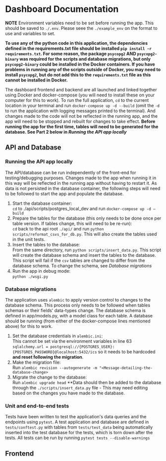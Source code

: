 # Dashboard Documentation

**NOTE** Environment variables need to be set before running the app. This should be saved to `./.env`. Please seee the `./example_env` on the format to use and variables to set.

**To use any of the python code in this application, the dependencies defined in the requirements.txt file should be installed `pip install -r requirements.txt`. For some reason, the package `psycopg2` AND `psycopg2-binary` was required for the scripts and database migrations, but only `psycopg2-binary` could be installed in the Docker containers. If you have problems in running any of the scripts outside of Docker, you may need to install `psycopg2`, but do not add this to the `requirements.txt` file as this cannot be installed in Docker.**

The dashboard frontend and backend are all launched and linked together using Docker and docker-compose (you will need to install these on your computer for this to work). To run the full application, `cd` to the current location in your terminal and run `docker-compose up -d --build` (omit the `-d` to run the application with logging messages printed to the terminal). And changes made to the code will not be reflected in the running app, and the app will need to be stopped and rebuilt for changes to take effect. **Before running the app for the first time, tables will need to be generated for the database. See Part 2 below in *Running the API app locally***

## API and Database

### Running the API app locally
The API/database can be run independently of the front-end for testing/debugging purposes. Changes made to the app when running it in this way will be reflected in the running app without having to restart it. As data is not persisted in the database container, the following steps will need to be followed to start the app and populate the database.
1. Start the database container:\
`cd` to ./api/scripts/postgres_local_dev and run `docker-compose up -d –build`
2. Prepare the tables for the database (this only needs to be done once per table version. If tables change, this will need to be re-run):\
`cd` back to the api root `./api/` and run `python scripts/reformat_csvs_for_db.py`. This will also create the tables used in the unit tests.
3. Insert the tables to the database:\
From the same directory, run `python scripts/insert_data.py`. This script will create the database schema and insert the tables to the database. This script will fail if the `csv` tables are changed to differ from the database schema. To change the schema, see *Database migrations*
4. Run the app in debug mode:\
`python ./wsgi.py`

### Database migrations
The application uses `alembic` to apply version control to changes to the database schema. This process only needs to be followed when tables schemas or their fields' data-types change. The database schema is defined in app/models.py, with a model class for each table. A database should be running (from either of the docker-compose lines mentioned above) for this to work.
1. Set the database credentials in `alembic.ini`:\
This cannot be set via the environment variables in line 63 `sqlalchemy.url = postgresql://{POSTGRES_USER}:{POSTGRES_PASSWORD}@localhost:5432/ics` so it needs to be hardcoded **and reset following the migration**.
2. Make the migration file:\
Run `alembic revision --autogenerate -m "<Message-detailing-the-database-change>`
3. Migrate the change to the database:\
Run `alembic upgrade head`
**Data should then be added to the database through the `./scripts/insert_data.py` file - This may need editing based on the changes you have made to the database.

### Unit and end-to-end tests
Tests have been written to test the application's data queries and the endpoints using `pytest`. A test application and database are defined in `tests/conftest.py` with tables from `tests/test_data` being automatically inserted into the test database for the tests, which is torn down after the tests.
All tests can be run by running `pytest tests --disable-warnings`

## Frontend

